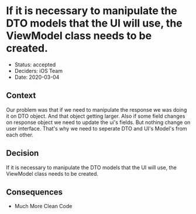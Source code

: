 # If it is necessary to manipulate the DTO models that the UI will use, the ViewModel class needs to be created.

* Status: accepted
* Deciders: iOS Team
* Date: 2020-03-04

## Context

Our problem was that if we need to manipulate the response we was doing it on DTO object. And that object getting larger. Also if some field changes on response object we need to update the ui's fields. But nothing change on user interface. That's why we need to seperate DTO and UI's Model's from each other.

## Decision

If it is necessary to manipulate the DTO models that the UI will use, the ViewModel class needs to be created.

## Consequences

  * Much More Clean Code
